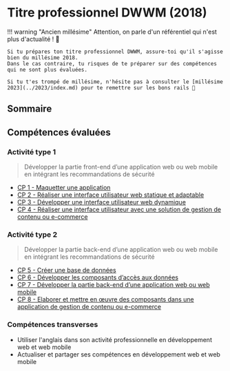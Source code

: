 # Titre professionnel DWWM (2018)

!!! warning "Ancien millésime"
    Attention, on parle d'un référentiel qui n'est plus d'actualité ! 🚨

    Si tu prépares ton titre professionnel DWWM, assure-toi qu'il s'agisse bien du millésime 2018. 
    Dans le cas contraire, tu risques de te préparer sur des compétences qui ne sont plus évaluées.

    Si tu t'es trompé de millésime, n'hésite pas à consulter le [millésime 2023](../2023/index.md) pour te remettre sur les bons rails 🚀

## Sommaire

## Compétences évaluées

### Activité type 1
> Développer la partie front-end d’une application web ou web mobile en intégrant les recommandations de sécurité

-  [CP 1 - Maquetter une application](cp-1-maquetter-une-application.md)
-  [CP 2 - Réaliser une interface utilisateur web statique et adaptable](cp-2-realiser-une-interface-utilisateur-web-statique-et-adaptable.md)
-  [CP 3 - Développer une interface utilisateur web dynamique](cp-3-developper-une-interface-utilisateur-web-dynamique.md)
-  [CP 4 - Réaliser une interface utilisateur avec une solution de gestion de contenu ou e-commerce](cp-4-realiser-une-interface-utilisateur-avec-une-solution-de-gestion-de-contenu-ou-e-commerce.md)

### Activité type 2
> Développer la partie back-end d’une application web ou web mobile en intégrant les recommandations de sécurité

-  [CP 5 - Créer une base de données](cp-5-creer-une-base-de-donnees.md)
-  [CP 6 - Développer les composants d’accès aux données](cp-6-developper-les-composants-d-acces-aux-donnees.md)
-  [CP 7 - Développer la partie back-end d’une application web ou web mobile](cp-7-developper-la-partie-back-end-d-une-application-web-ou-web-mobile.md)
-  [CP 8 - Elaborer et mettre en œuvre des composants dans une application de gestion de contenu ou e-commerce](cp-8-elaborer-et-mettre-en-oeuvre-des-composants-dans-une-application-de-gestion-de-contenu-ou-e-commerce.md)

### Compétences transverses
- Utiliser l'anglais dans son activité professionnelle en développement web et web mobile
- Actualiser et partager ses compétences en développement web et web mobile